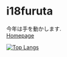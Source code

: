 # i18furuta
今年は手を動かします.  
[Homepage](https://i18fn.netlify.app/)  

[![Top Langs](https://github-readme-stats.vercel.app/api/top-langs/?username=i18fn&layout=compact)](https://github.com/anuraghazra/github-readme-stats)
